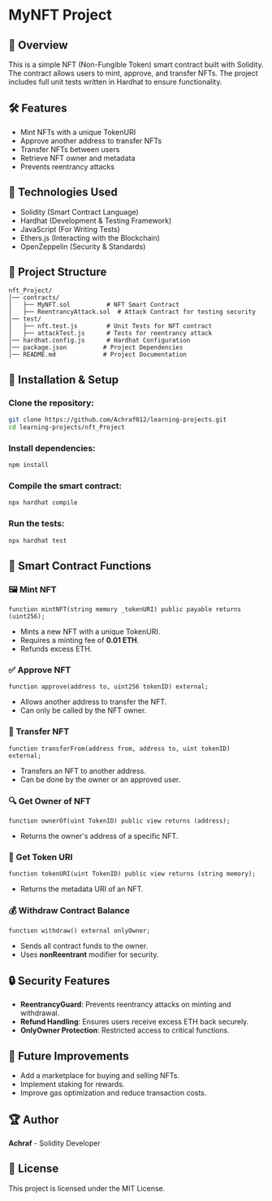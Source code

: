 # MyNFT Project

## 📌 Overview
This is a simple NFT (Non-Fungible Token) smart contract built with Solidity. The contract allows users to mint, approve, and transfer NFTs. The project includes full unit tests written in Hardhat to ensure functionality.

## 🛠️ Features
- Mint NFTs with a unique TokenURI
- Approve another address to transfer NFTs
- Transfer NFTs between users
- Retrieve NFT owner and metadata
- Prevents reentrancy attacks

## 🚀 Technologies Used
- Solidity (Smart Contract Language)
- Hardhat (Development & Testing Framework)
- JavaScript (For Writing Tests)
- Ethers.js (Interacting with the Blockchain)
- OpenZeppelin (Security & Standards)

## 📂 Project Structure
```
nft_Project/
│── contracts/
│   ├── MyNFT.sol          # NFT Smart Contract
│   ├── ReentrancyAttack.sol  # Attack Contract for testing security
│── test/
│   ├── nft.test.js        # Unit Tests for NFT contract
│   ├── attackTest.js      # Tests for reentrancy attack
│── hardhat.config.js      # Hardhat Configuration
│── package.json          # Project Dependencies
│── README.md             # Project Documentation
```

## 🔧 Installation & Setup

### Clone the repository:
```sh
git clone https://github.com/Achraf012/learning-projects.git
cd learning-projects/nft_Project
```

### Install dependencies:
```sh
npm install
```

### Compile the smart contract:
```sh
npx hardhat compile
```

### Run the tests:
```sh
npx hardhat test
```

## 📜 Smart Contract Functions

### 🖼️ Mint NFT
```solidity
function mintNFT(string memory _tokenURI) public payable returns (uint256);
```
- Mints a new NFT with a unique TokenURI.
- Requires a minting fee of **0.01 ETH**.
- Refunds excess ETH.

### ✅ Approve NFT
```solidity
function approve(address to, uint256 tokenID) external;
```
- Allows another address to transfer the NFT.
- Can only be called by the NFT owner.

### 🔄 Transfer NFT
```solidity
function transferFrom(address from, address to, uint tokenID) external;
```
- Transfers an NFT to another address.
- Can be done by the owner or an approved user.

### 🔍 Get Owner of NFT
```solidity
function ownerOf(uint TokenID) public view returns (address);
```
- Returns the owner's address of a specific NFT.

### 🔗 Get Token URI
```solidity
function tokenURI(uint TokenID) public view returns (string memory);
```
- Returns the metadata URI of an NFT.

### 💰 Withdraw Contract Balance
```solidity
function withdraw() external onlyOwner;
```
- Sends all contract funds to the owner.
- Uses **nonReentrant** modifier for security.

## 🔒 Security Features
- **ReentrancyGuard**: Prevents reentrancy attacks on minting and withdrawal.
- **Refund Handling**: Ensures users receive excess ETH back securely.
- **OnlyOwner Protection**: Restricted access to critical functions.

## 📌 Future Improvements
- Add a marketplace for buying and selling NFTs.
- Implement staking for rewards.
- Improve gas optimization and reduce transaction costs.

## 🏆 Author
**Achraf** - Solidity Developer

## 📜 License
This project is licensed under the MIT License.
